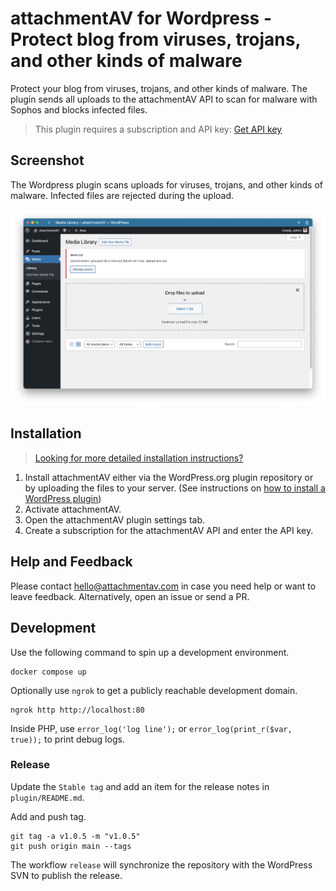 # attachmentAV for Wordpress - Protect blog from viruses, trojans, and other kinds of malware

Protect your blog from viruses, trojans, and other kinds of malware. The plugin sends all uploads to the attachmentAV API to scan for malware with Sophos and blocks infected files.

> This plugin requires a subscription and API key: [Get API key](https://attachmentav.com/subscribe/wordpress/)

## Screenshot

The Wordpress plugin scans uploads for viruses, trojans, and other kinds of malware. Infected files are rejected during the upload.

![attachmentAV protects from infected uploads](./plugin/assets/screenshot-1.png)

## Installation

> [Looking for more detailed installation instructions?](https://attachmentav.com/help/setup-guide/wordpress.html)

1. Install attachmentAV either via the WordPress.org plugin repository or by uploading the files to your server. (See instructions on [how to install a WordPress plugin](https://www.wpbeginner.com/beginners-guide/step-by-step-guide-to-install-a-wordpress-plugin-for-beginners/))
1. Activate attachmentAV.
1. Open the attachmentAV plugin settings tab.
1. Create a subscription for the attachmentAV API and enter the API key.

## Help and Feedback

Please contact [hello@attachmentav.com](mailto:hello@attachmentav.com) in case you need help or want to leave feedback. Alternatively, open an issue or send a PR.

## Development

Use the following command to spin up a development environment.

```
docker compose up
```

Optionally use `ngrok` to get a publicly reachable development domain.

```
ngrok http http://localhost:80
```

Inside PHP, use `error_log('log line');` or `error_log(print_r($var, true));` to print debug logs.

### Release

Update the `Stable tag` and add an item for the release notes in `plugin/README.md`.

Add and push tag.

```
git tag -a v1.0.5 -m "v1.0.5"
git push origin main --tags
```

The workflow `release` will synchronize the repository with the WordPress SVN to publish the release.
